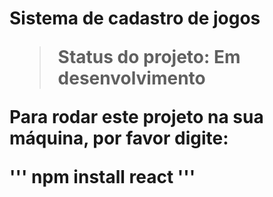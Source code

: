 <h1>Sistema de cadastro de jogos</h>

> Status do projeto: Em desenvolvimento

Para rodar este projeto na sua máquina, por favor digite:

'''
npm install react
'''
